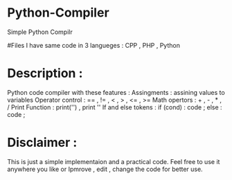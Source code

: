 # Python-Compiler
Simple Python Compilr

#Files
I have same code in 3 langueges : CPP , PHP , Python

# Description :
Python code compiler with these features :
Assingments : assining values to variables
Operator control : == , != , < , > , <= , >=
Math opertors : + , - , * , /
Print Function : print('') , print ''
If and else tokens : if (cond) : code ; else : code ;

# Disclaimer :
This is just a simple implementaion and a practical code.
Feel free to use it anywhere you like or Ipmrove , edit , change the code for better use.
